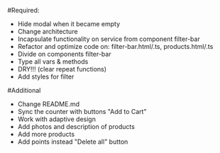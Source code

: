 #Required:
- Hide modal when it became empty
- Change architecture
- Incapsulate functionality on service from component filter-bar
- Refactor and optimize code on: filter-bar.html/.ts, products.html/.ts
- Divide on components filter-bar
- Type all vars & methods
- DRY!!! (clear repeat functions)
- Add styles for filter

#Additional
- Change README.md
- Sync the counter with buttons "Add to Cart"
- Work with adaptive design
- Add photos and description of products
- Add more products
- Add points instead "Delete all" button